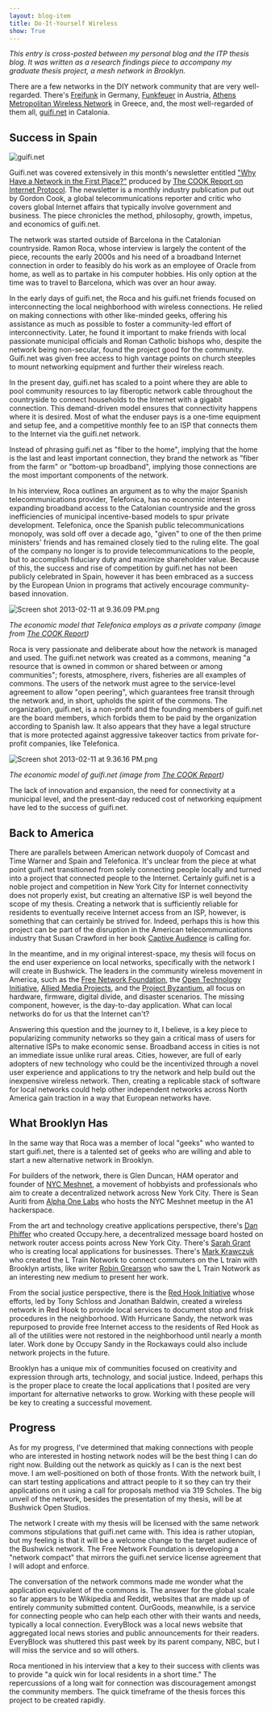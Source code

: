 ```yaml
---
layout: blog-item
title: Do-It-Yourself Wireless
show: True
---
```


<i>This entry is cross-posted between my personal blog and the ITP thesis blog. It was written as a research findings piece to accompany my graduate thesis project, a mesh network in Brooklyn.</i>

There are a few networks in the DIY network community that are very well-regarded. There's [Freifunk](http://wiki.freifunk.net/Kategorie:English) in Germany, [Funkfeuer](http://www.funkfeuer.at/) in Austria, [Athens Metropolitan Wireless Network](http://www.awmn.net/content.php) in Greece, and, the most well-regarded of them all, [guifi.net](http://guifi.net) in Catalonia.

Success in Spain
----------------

![guifi.net](http://elxguifinet.lacucalbina.org/wp-content/uploads/2011/09/guifi_net.png)

Guifi.net was covered extensively in this month's newsletter entitled ["Why Have a Network in the First Place?"](http://cookreport.com/index.php?option=com_content&view=article&id=273:mar-apr-2013&catid=38:current-issues&Itemid=73) produced by [The COOK Report on Internet Protocol](http://cookreport.com/). The newsletter is a monthly industry publication put out by Gordon Cook, a global telecommunications reporter and critic who covers global Internet affairs that typically involve government and business. The piece chronicles the method, philosophy, growth, impetus, and economics of guifi.net.

The network was started outside of Barcelona in the Catalonian countryside. Ramon Roca, whose interview is largely the content of the piece, recounts the early 2000s and his need of a broadband Internet connection in order to feasibly do his work as an employee of Oracle from home, as well as to partake in his computer hobbies. His only option at the time was to travel to Barcelona, which was over an hour away.

In the early days of guifi.net, the Roca and his guifi.net friends focused on interconnecting the local neighborhood with wireless connections. He relied on making connections with other like-minded geeks, offering his assistance as much as possible to foster a community-led effort of interconnectivity. Later, he found it important to make friends with local passionate municipal officials and Roman Catholic bishops who, despite the network being non-secular, found the project good for the community. Guifi.net was given free access to high vantage points on church steeples to mount networking equipment and further their wireless reach.

In the present day, guifi.net has scaled to a point where they are able to pool community resources to lay fiberoptic network cable throughout the countryside to connect households to the Internet with a gigabit connection. This demand-driven model ensures that connectivity happens where it is desired. Most of what the enduser pays is a one-time equipment and setup fee, and a competitive monthly fee to an ISP that connects them to the Internet via the guifi.net network.

Instead of phrasing guifi.net as "fiber to the home", implying that the home is the last and least important connection, they brand the network as "fiber from the farm" or "bottom-up broadband", implying those connections are the most important components of the network.

In his interview, Roca outlines an argument as to why the major Spanish telecommunications provider, Telefonica, has no economic interest in expanding broadband access to the Catalonian countryside and the gross inefficiencies of municipal incentive-based models to spur private development. Telefonica, once the Spanish public telecommunications monopoly, was sold off over a decade ago, "given" to one of the then prime ministers' friends and has remained closely tied to the ruling elite. The goal of the company no longer is to provide telecommunications to the people, but to accomplish fiduciary duty and maximize shareholder value. Because of this, the success and rise of competition by guifi.net has not been publicly celebrated in Spain, however it has been embraced as a success by the European Union in programs that actively encourage community-based innovation.

![Screen shot 2013-02-11 at 9.36.09 PM.png](http://itp-thesis.s3.amazonaws.com/sm4266-1360653074642/-screen-shot-2013-02-11-at-9.36.09-p-m.png)

<i>The economic model that Telefonica employs as a private company (image from [The COOK Report](http://cookreport.com/))</i>

Roca is very passionate and deliberate about how the network is managed and used. The guifi.net network was created as a commons, meaning "a resource that is owned in common or shared between or among communities"; forests, atmosphere, rivers, fisheries are all examples of commons. The users of the network must agree to the service-level agreement to allow "open peering", which guarantees free transit through the network and, in short, upholds the spirit of the commons. The organization, guifi.net, is a non-profit and the founding members of guifi.net are the board members, which forbids them to be paid by the organization according to Spanish law. It also appears that they have a legal structure that is more protected against aggressive takeover tactics from private for-profit companies, like Telefonica.

![Screen shot 2013-02-11 at 9.36.16 PM.png](http://itp-thesis.s3.amazonaws.com/sm4266-1360653123690/-screen-shot-2013-02-11-at-9.36.16-p-m.png)

<i>The economic model of guifi.net (image from [The COOK Report](http://cookreport.com/))</i>

The lack of innovation and expansion, the need for connectivity at a municipal level, and the present-day reduced cost of networking equipment have led to the success of guifi.net.

Back to America
---------------

There are parallels between American network duopoly of Comcast and Time Warner and Spain and Telefonica. It's unclear from the piece at what point guifi.net transitioned from solely connecting people locally and turned into a project that connected people to the Internet. Certainly guifi.net is a noble project and competition in New York City for Internet connectivity does not properly exist, but creating an alternative ISP is well beyond the scope of my thesis. Creating a network that is sufficiently reliable for residents to eventually receive Internet access from an ISP, however, is something that can certainly be strived for. Indeed, perhaps this is how this project can be part of the disruption in the American telecommunications industry that Susan Crawford in her book [Captive Audience](http://www.amazon.com/Captive-Audience-Telecom-Industry-Monopoly/dp/0300153139) is calling for.

In the meantime, and in my original interest-space, my thesis will focus on the end user experience on local networks, specifically with the network I will create in Bushwick. The leaders in the community wireless movement in America, such as the [Free Network Foundation](http://thefnf.org/), the [Open Technology Initiative](http://oti.newamerica.net/), [Allied Media Projects](http://alliedmedia.org/), and the [Project Byzantium](http://project-byzantium.org/), all focus on hardware, firmware, digital divide, and disaster scenarios. The missing component, however, is the day-to-day application. What can local networks do for us that the Internet can't?

Answering this question and the journey to it, I believe, is a key piece to popularizing community networks so they gain a critical mass of users for alternative ISPs to make economic sense. Broadband access in cities is not an immediate issue unlike rural areas. Cities, however, are full of early adopters of new technology who could be the incentivized through a novel user experience and applications to try the network and help build out the inexpensive wireless network. Then, creating a replicable stack of software for local networks could help other independent networks across North America gain traction in a way that European networks have.

What Brooklyn Has
-----------------

In the same way that Roca was a member of local "geeks" who wanted to start guifi.net, there is a talented set of geeks who are willing and able to start a new alternative network in Brooklyn.

For builders of the network, there is Glen Duncan, HAM operator and founder of [NYC Meshnet](https://wiki.projectmeshnet.org/New_York_City_Meshnet), a movement of hobbyists and professionals who aim to create a decentralized network across New York City. There is Sean Auriti from [Alpha One Labs](http://www.alphaonelabs.com/) who hosts the NYC Meshnet meetup in the A1 hackerspace.

From the art and technology creative applications perspective, there's [Dan Phiffer](http://phiffer.org/) who created Occupy.here, a decentralized message board hosted on network router access points across New York City. There's [Sarah Grant](http://www.chootka.com/) who is creating local applications for businesses. There's [Mark Krawczuk](http://www.krawczukindustries.com/) who created the L Train Notwork to connect commuters on the L train with Brooklyn artists, like writer [Robin Grearson](http://robingrearson.com/) who saw the L Train Notwork as an interesting new medium to present her work.

From the social justice perspective, there is the [Red Hook Initiative](http://rhicenter.org/) whose efforts, led by Tony Schloss and Jonathan Baldwin, created a wireless network in Red Hook to provide local services to document stop and frisk procedures in the neighborhood. With Hurricane Sandy, the network was repurposed to provide free Internet access to the residents of Red Hook as all of the utilities were not restored in the neighborhood until nearly a month later. Work done by Occupy Sandy in the Rockaways could also include network projects in the future.

Brooklyn has a unique mix of communities focused on creativity and expression through arts, technology, and social justice. Indeed, perhaps this is the proper place to create the local applications that I posited are very important for alternative networks to grow. Working with these people will be key to creating a successful movement.

Progress
--------

As for my progress, I've determined that making connections with people who are interested in hosting network nodes will be the best thing I can do right now. Building out the network as quickly as I can is the next best move. I am well-positioned on both of those fronts. With the network built, I can start testing applications and attract people to it so they can try their applications on it using a call for proposals method via 319 Scholes. The big unveil of the network, besides the presentation of my thesis, will be at Bushwick Open Studios.

The network I create with my thesis will be licensed with the same network commons stipulations that guifi.net came with. This idea is rather utopian, but my feeling is that it will be a welcome change to the target audience of the Bushwick network. The Free Network Foundation is developing a "network compact" that mirrors the guifi.net service license agreement that I will adopt and enforce.

The conversation of the network commons made me wonder what the application equivalent of the commons is. The answer for the global scale so far appears to be Wikipedia and Reddit, websites that are made up of entirely community submitted content. OurGoods, meanwhile, is a service for connecting people who can help each other with their wants and needs, typically a local connection. EveryBlock was a local news website that aggregated local news stories and public announcements for their readers. EveryBlock was shuttered this past week by its parent company, NBC, but I will miss the service and so will others.

Roca mentioned in his interview that a key to their success with clients was to provide "a quick win for local residents in a short time." The repercussions of a long wait for connection was discouragement amongst the community members. The quick timeframe of the thesis forces this project to be created rapidly.
